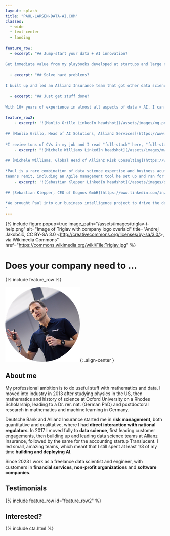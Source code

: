 ```yaml
---
layout: splash
title: "PAUL-LARSEN-DATA-AI.COM"
classes: 
  - wide
  - text-center
  - landing

feature_row:
  - excerpt: "## Jump-start your data + AI innovation?
    
Get immediate value from my playbooks developed at startups and large corporates to accelerate and de-risk your innovation work."

  - excerpt: "## Solve hard problems?
    
I built up and led an Allianz Insurance team that got other data science teams unstuck on hard problems of data quality, platform engineering, and much more."
    
  - excerpt: "## Just get stuff done? 
  
With 10+ years of experience in almost all aspects of data + AI, I can extend your team's over-stretched capacity."

feature_row2:
    - excerpt: '![Manlio Grillo LinkedIn headshot](/assets/images/mg.png "Manlio Grillo LinkedIn headshot")
    
## [Manlio Grillo, Head of AI Solutions, Allianz Services](https://www.linkedin.com/in/manliogrillo/)
    
*I review tons of CVs in my job and I read "full-stack" here, "full-stack" there. Close to none though covers "my stack". My stack is not only technological, but covers principles, values and strategic intent. Without these it is just worn out buzzwords. Paul is able to stretch to this extent without compromising on the hands-on part.*'
    - excerpt: "![Michele Williams LinkedIn headshot](/assets/images/mw.png 'Michele Williams LinkedIn headshot')
    
## [Michele Williams, Global Head of Allianz Risk Consulting](https://www.linkedin.com/in/michele-williams-6408784/)
    
*Paul is a rare combination of data science expertise and business acumen. Paul was a key member of my innovation department at Allianz Insurance, where he built up and led the data science team. He kept his team focused on business value (no easy task in data science), yet also wholeheartedly contributed even when the task was outside of his
team's remit, including an Agile management tool he set up and ran for the whole department. Paul would be a valuable asset to any team or project.*"
    - excerpt: '![Sebastian Klepper LinkedIn headshot](/assets/images/sk.png "Sebastian Klepper LinkedIn headshot")
    
## [Sebastian Klepper, CEO of Kognos GmbH](https://www.linkedin.com/in/sklppr/)

*We brought Paul into our business intelligence project to drive the development of data interfaces and analytical models. Paul went beyond handling engineering tasks by proactively taking ownership of stakeholder management, requirements engineering, and acceptance testing. His commitment and holistic approach were essential to delivering the project on time and within budget.*
' 
---
```


{% include figure popup=true image_path="/assets/images/triglav-i-help.png" alt="Image of Triglav with company logo overlaid" title="Andrej Jakobčič, CC BY-SA 3.0 &lt;http://creativecommons.org/licenses/by-sa/3.0/&gt;, via Wikimedia Commons" href="https://commons.wikimedia.org/wiki/File:Triglav.jpg" %}
<br>

# Does your company need to ...

{% include feature_row %}


![Paul Larsen at HackaTUM 2019](/assets/images/2019-paul-hackatum-circle-small.png "Paul Larsen at HackaTUM 2019"){: .align-center }

## About me

My professional ambition is to do useful stuff with mathematics and data. I moved into industry in 2013 after studying physics in the US, then mathematics and history of science at Oxford University on a Rhodes Scholarship, leading to a Dr. rer. nat. (German PhD) and postdoctoral research in mathematics and machine learning in Germany.

Deutsche Bank and Allianz Insurance started me in **risk management**, both quantitative and qualitative, where I had **direct interaction with national regulators**. In 2017 I moved fully to **data science**, first leading customer engagements, then building up and leading data science teams at Allianz Insurance, followed by the same for the accounting startup Translucent. I led small, amazing teams, which meant that I still spent at least 1/3 of my time **building and deploying AI**.

Since 2023 I work as a freelance data scientist and engineer, with customers in **financial services**, **non-profit organizations** and **software companies**.

## Testimonials

{% include feature_row id="feature_row2" %}

## Interested?

{% include cta.html %}
